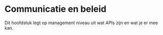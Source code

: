 # Communicatie en beleid
Dit hoofdstuk legt op management niveau uit wat APIs zijn en wat je er mee kan.




